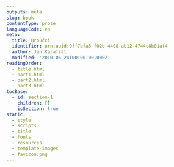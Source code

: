 ```yaml
---
outputs: meta
slug: book
contentType: prose
languageCode: en
meta:
  title: Broučci
  identifier: urn:uuid:9ff7bfa5-f02b-4408-ab12-4744c8b01af4
  author: Jan Karafiát
  modified: '2010-06-24T00:00:00.000Z'
readingOrder:
  - title.html
  - part1.html
  - part2.html
  - part3.html
tocBase:
  - id: section-1
    children: []
    isSection: true
static:
  - style
  - scripts
  - title
  - fonts
  - resources
  - template-images
  - favicon.png
---
```

